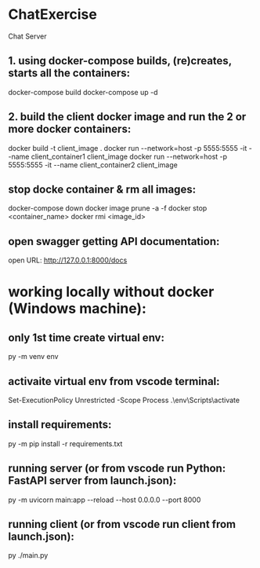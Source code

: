 # ChatExercise
Chat Server

## 1. using docker-compose builds, (re)creates, starts all the containers:
docker-compose build
docker-compose up -d

## 2. build the client docker image and run the 2 or more docker containers:
docker build -t client_image .
docker run --network=host -p 5555:5555 -it --name client_container1 client_image
docker run --network=host -p 5555:5555 -it --name client_container2 client_image    

## stop docke container & rm all images:
docker-compose down
docker image prune -a -f
docker stop <container_name>
docker rmi <image_id>

## open swagger getting API documentation:
open URL: http://127.0.0.1:8000/docs

# working locally without docker (Windows  machine):

## only 1st time create virtual env:
py -m venv env

## activaite virtual env from vscode terminal:
Set-ExecutionPolicy Unrestricted -Scope Process
.\env\Scripts\activate

## install requirements:
py -m pip install -r requirements.txt

## running server (or from vscode run Python: FastAPI server from launch.json):
py -m uvicorn main:app --reload --host 0.0.0.0 --port 8000

## running client (or from vscode run client from launch.json):
py ./main.py

